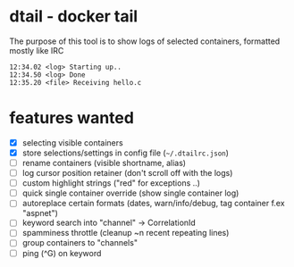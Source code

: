 # dtail - docker tail

The purpose of this tool is to show logs of selected containers, formatted mostly like IRC
```IRC log
12:34.02 <log> Starting up..
12:34.50 <log> Done
12:35.20 <file> Receiving hello.c
```

# features wanted

 - [x] selecting visible containers
 - [x] store selections/settings in config file (`~/.dtailrc.json`)
 - [ ] rename containers (visible shortname, alias)
 - [ ] log cursor position retainer (don't scroll off with the logs)
 - [ ] custom highlight strings ("red" for exceptions ..)
 - [ ] quick single container override (show single container log)
 - [ ] autoreplace certain formats (dates, warn/info/debug, tag container f.ex "aspnet")
 - [ ] keyword search into "channel" -> CorrelationId
 - [ ] spamminess throttle (cleanup ~n recent repeating lines)
 - [ ] group containers to "channels"
 - [ ] ping (^G) on keyword
